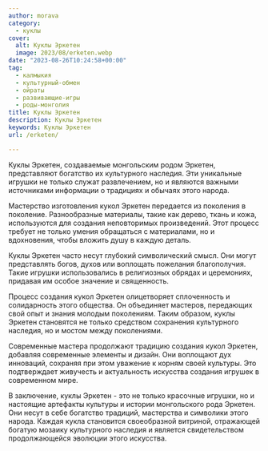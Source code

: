 ```yaml
---
author: morava
category:
  - куклы
cover:
  alt: Куклы Эркетен
  image: 2023/08/erketen.webp
date: "2023-08-26T10:24:58+00:00"
tag:
  - калмыкия
  - культурный-обмен
  - ойраты
  - развивающие-игры
  - роды-монголия
title: Куклы Эркетен
description: Куклы Эркетен
keywords: Куклы Эркетен
url: /erketen/

---
```

Куклы Эркетен, создаваемые монгольским родом Эркетен, представляют богатство их культурного наследия. Эти уникальные игрушки не только служат развлечением, но и являются важными источниками информации о традициях и обычаях этого народа.

Мастерство изготовления кукол Эркетен передается из поколения в поколение. Разнообразные материалы, такие как дерево, ткань и кожа, используются для создания неповторимых произведений. Этот процесс требует не только умения обращаться с материалами, но и вдохновения, чтобы вложить душу в каждую деталь.

Куклы Эркетен часто несут глубокий символический смысл. Они могут представлять богов, духов или воплощать пожелания благополучия. Такие игрушки использовались в религиозных обрядах и церемониях, придавая им особое значение и священность.

Процесс создания кукол Эркетен олицетворяет сплоченность и солидарность этого общества. Он объединяет мастеров, передающих свой опыт и знания молодым поколениям. Таким образом, куклы Эркетен становятся не только средством сохранения культурного наследия, но и мостом между поколениями.

Современные мастера продолжают традицию создания кукол Эркетен, добавляя современные элементы и дизайн. Они воплощают дух инноваций, сохраняя при этом уважение к корням своей культуры. Это подтверждает живучесть и актуальность искусства создания игрушек в современном мире.

В заключение, куклы Эркетен \- это не только красочные игрушки, но и настоящие артефакты культуры и истории монгольского рода Эркетен. Они несут в себе богатство традиций, мастерства и символики этого народа. Каждая кукла становится своеобразной витриной, отражающей богатую мозаику культурного наследия и является свидетельством продолжающейся эволюции этого искусства.
